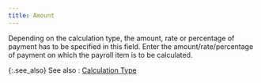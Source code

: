 ```yaml
---
title: Amount
---
```



Depending on the calculation type, the amount, rate or percentage of  payment has to be specified in this field. Enter the amount/rate/percentage  of payment on which the payroll item is to be calculated.


{:.see_also}
See also
: [Calculation  Type](JavaScript:RelatedTopics1.Click())<!--Metadata type="DesignerControl" startspan
<object CLASSID="clsid:ADB880A6-D8FF-11CF-9377-00AA003B7A11"
	ID=RelatedTopics1
	TYPE="application/x-oleobject">
</object>-->

<object classid="clsid:ADB880A6-D8FF-11CF-9377-00AA003B7A11" id="RelatedTopics1" type="application/x-oleobject"> 
 <param name="Command" value="Related Topics">
<param name="Window" value="second">
<param name="Item1" value="Calculation Type;{{site.prl_chm}}/misc/calculation_type_sup.html">
</object><!--Metadata type="DesignerControl" endspan-->
